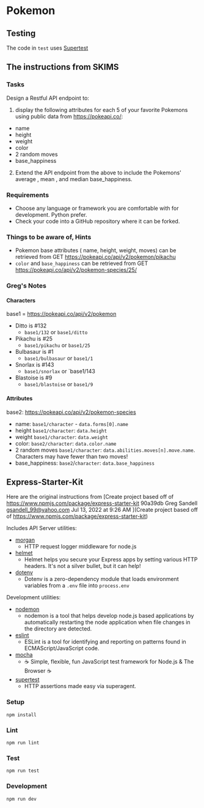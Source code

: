# Pokemon

## Testing
The code in `test` uses [Supertest](https://www.npmjs.com/package/supertest)

## The instructions from SKIMS
### Tasks
Design a Restful API endpoint to:
1) display the following attributes for each 5 of your favorite Pokemons using public data from https://pokeapi.co/:
* name 
* height
* weight
* color
* 2 random moves
* base_happiness

2) Extend the API endpoint from the above to include the Pokemons' average , mean , and median base_happiness.
### Requirements
* Choose any language or framework you are comfortable with for development. Python prefer.
* Check your code into a GitHub repository where it can be forked.

### Things to be aware of, Hints

* Pokemon base attributes ( name, height, weight, moves) can be retrieved from GET https://pokeapi.co/api/v2/pokemon/pikachu
* `color` and `base_happiness` can be retrieved from GET https://pokeapi.co/api/v2/pokemon-species/25/

### Greg's Notes
#### Characters
base1 = https://pokeapi.co/api/v2/pokemon
* Ditto is #132
  * `base1/132` or `base1/ditto`
* Pikachu is #25
  * `base1/pikachu` or `base1/25`
* Bulbasaur is #1
  * `base1/bulbasaur` or `base1/1`
* Snorlax is #143
  * `base1/snorlax` or `base1/143
* Blastoise is #9
  * `base1/blastoise` or `base1/9`
#### Attributes
base2: https://pokeapi.co/api/v2/pokemon-species
* name: `base1/character` - `data.forms[0].name`
* height `base1/character`: `data.height`
* weight `base1/character`: `data.weight`
* color: `base2/character`: `data.color.name`
* 2 random moves `base1/character`:  `data.abilities.moves[n].move.name`.  Characters may have fewer than two moves!
* base_happiness: `base2`/`character`: `data.base_happiness`

## Express-Starter-Kit

Here are the original instructions from [Create project based off of https://www.npmjs.com/package/express-starter-kit	90a39db	Greg Sandell <gsandell_99@yahoo.com>	Jul 13, 2022 at 9:26 AM
](Create project based off of https://www.npmjs.com/package/express-starter-kit)

Includes API Server utilities:

* [morgan](https://www.npmjs.com/package/morgan)
  * HTTP request logger middleware for node.js
* [helmet](https://www.npmjs.com/package/helmet)
  * Helmet helps you secure your Express apps by setting various HTTP headers. It's not a silver bullet, but it can help!
* [dotenv](https://www.npmjs.com/package/dotenv)
  * Dotenv is a zero-dependency module that loads environment variables from a `.env` file into `process.env`

Development utilities:

* [nodemon](https://www.npmjs.com/package/nodemon)
  * nodemon is a tool that helps develop node.js based applications by automatically restarting the node application when file changes in the directory are detected.
* [eslint](https://www.npmjs.com/package/eslint)
  * ESLint is a tool for identifying and reporting on patterns found in ECMAScript/JavaScript code.
* [mocha](https://www.npmjs.com/package/mocha)
  * ☕️ Simple, flexible, fun JavaScript test framework for Node.js & The Browser ☕️
* [supertest](https://www.npmjs.com/package/supertest)
  * HTTP assertions made easy via superagent.

### Setup

```
npm install
```

### Lint

```
npm run lint
```

### Test

```
npm run test
```

### Development

```
npm run dev
```

